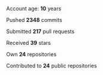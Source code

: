 Account age: **10** years

Pushed **2348** commits

Submitted **217** pull requests

Received **39** stars

Own **24** repositories

Contributed to **24** public repositories
